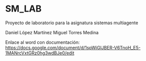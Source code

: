 # SM_LAB

Proyecto de laboratorio para la asignatura sistemas multiagente

Daniel López Martínez
Miguel Torres Medina

Enlace al word con documentación:
https://docs.google.com/document/d/1spWiGlJBER-V6TnoH_E5-1MANrcVxtGRz0hg3wdBJe0/edit

